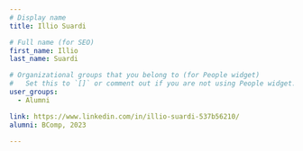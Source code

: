 ```yaml
---
# Display name
title: Illio Suardi

# Full name (for SEO)
first_name: Illio
last_name: Suardi

# Organizational groups that you belong to (for People widget)
#   Set this to `[]` or comment out if you are not using People widget.
user_groups:
  - Alumni

link: https://www.linkedin.com/in/illio-suardi-537b56210/
alumni: BComp, 2023

---
```

